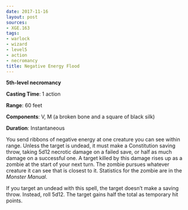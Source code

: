 ```yaml
---
date: 2017-11-16
layout: post
sources:
- XGE.163
tags:
- warlock
- wizard
- level5
- action
- necromancy
title: Negative Energy Flood
---
```


**5th-level necromancy**

**Casting Time**: 1 action

**Range**: 60 feet

**Components**: V, M (a broken bone and a square of black silk)

**Duration**: Instantaneous

You send ribbons of negative energy at one creature you can see within range. Unless the target is undead, it must make a Constitution saving throw, taking 5d12 necrotic damage on a failed save, or half as much damage on a successful one. A target killed by this damage rises up as a zombie at the start of your next turn. The zombie pursues whatever creature it can see that is closest to it. Statistics for the zombie are in the *Monster Manual*.

If you target an undead with this spell, the target doesn’t make a saving throw. Instead, roll 5d12. The target gains half the total as temporary hit points.
